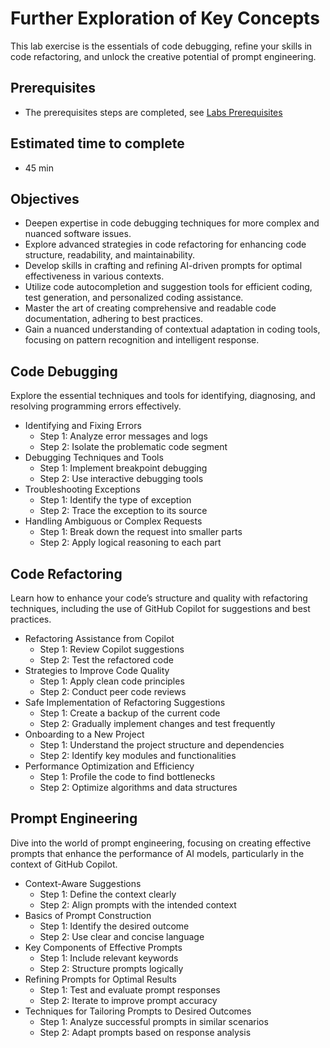 # Further Exploration of Key Concepts
This lab exercise is the essentials of code debugging, refine your skills in code refactoring, and unlock the creative potential of prompt engineering.

## Prerequisites
- The prerequisites steps are completed, see [Labs Prerequisites](https://github.com/XpiritBV/Copilot-Bootcamp#labs-prerequisites)

## Estimated time to complete
- 45 min

## Objectives
- Deepen expertise in code debugging techniques for more complex and nuanced software issues.
- Explore advanced strategies in code refactoring for enhancing code structure, readability, and maintainability.
- Develop skills in crafting and refining AI-driven prompts for optimal effectiveness in various contexts.
- Utilize code autocompletion and suggestion tools for efficient coding, test generation, and personalized coding assistance.
- Master the art of creating comprehensive and readable code documentation, adhering to best practices.
- Gain a nuanced understanding of contextual adaptation in coding tools, focusing on pattern recognition and intelligent response.

## Code Debugging
Explore the essential techniques and tools for identifying, diagnosing, and resolving programming errors effectively.
- Identifying and Fixing Errors
  - Step 1: Analyze error messages and logs
  - Step 2: Isolate the problematic code segment
- Debugging Techniques and Tools
  - Step 1: Implement breakpoint debugging
  - Step 2: Use interactive debugging tools
- Troubleshooting Exceptions
  - Step 1: Identify the type of exception
  - Step 2: Trace the exception to its source
- Handling Ambiguous or Complex Requests
  - Step 1: Break down the request into smaller parts
  - Step 2: Apply logical reasoning to each part

## Code Refactoring
Learn how to enhance your code’s structure and quality with refactoring techniques, including the use of GitHub Copilot for suggestions and best practices.
- Refactoring Assistance from Copilot
  - Step 1: Review Copilot suggestions
  - Step 2: Test the refactored code
- Strategies to Improve Code Quality
  - Step 1: Apply clean code principles
  - Step 2: Conduct peer code reviews
- Safe Implementation of Refactoring Suggestions
  - Step 1: Create a backup of the current code
  - Step 2: Gradually implement changes and test frequently
- Onboarding to a New Project
  - Step 1: Understand the project structure and dependencies
  - Step 2: Identify key modules and functionalities
- Performance Optimization and Efficiency
  - Step 1: Profile the code to find bottlenecks
  - Step 2: Optimize algorithms and data structures

## Prompt Engineering
Dive into the world of prompt engineering, focusing on creating effective prompts that enhance the performance of AI models, particularly in the context of GitHub Copilot.
- Context-Aware Suggestions
  - Step 1: Define the context clearly
  - Step 2: Align prompts with the intended context
- Basics of Prompt Construction
  - Step 1: Identify the desired outcome
  - Step 2: Use clear and concise language
- Key Components of Effective Prompts
  - Step 1: Include relevant keywords
  - Step 2: Structure prompts logically
- Refining Prompts for Optimal Results
  - Step 1: Test and evaluate prompt responses
  - Step 2: Iterate to improve prompt accuracy
- Techniques for Tailoring Prompts to Desired Outcomes
  - Step 1: Analyze successful prompts in similar scenarios
  - Step 2: Adapt prompts based on response analysis
